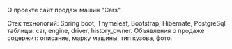 О проекте
сайт продаж машин "Cars".

Стек технологий: Spring boot, Thymeleaf, Bootstrap, Hibernate, PostgreSql
таблицы: car, engine, driver, history_owner.
Объявления о прoдаже содержит: описание, марку машины, тип кузова, фото.
